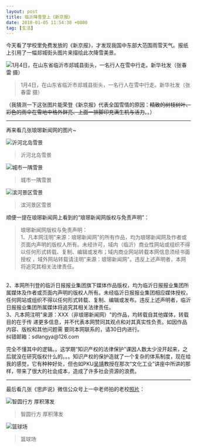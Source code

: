 ```yaml
---
layout: post
title: 临沂降雪登上《新京报》
date: 2018-01-05 11:54:38 +0800
tag: [生活]
---
```


今天看了学校里免费发放的《新京报》，才发现我国中东部大范围雨雪天气。报纸上引用了一幅郯城街头图片来描绘此次降雪美景。

![1月4日，在山东省临沂市郯城县街头，一名行人在雪中行走。新华社发（张春雷 摄）](http://m.xinhuanet.com/photo/2018-01/04/129783029_15150364832701n.jpg)

> 1月4日，在山东省临沂市郯城县街头，一名行人在雪中行走。新华社发（张春雷 摄）

（我猜测一下这张图片能荣登《新京报》代表全国雪情的原因：~~精致的树枝树叶、彩色的雨伞在雪地中格外鲜亮、上面一排脚印充满生机与活力~~。。）

***

再来看几张琅琊新闻网的图片~

![沂河北岛雪景](http://www.langya.cn/lyxw/jrgz/201801/W020180105255708280754.jpg)

> 沂河北岛雪景

![城市一隅雪景](http://www.langya.cn/lyxw/jrgz/201801/W020180105255708289489.jpg)

> 城市一隅雪景

![滨河景区雪景](http://www.langya.cn/lyxw/jrgz/201801/W020180105255708285132.jpg)

> 滨河景区雪景

顺便一提在琅琊新闻网上看到的“琅琊新闻网版权与免责声明”：
> 琅琊新闻网版权与免责声明：<br>
1、凡本网注明"来源：琅琊新闻网"的所有作品，均为琅琊新闻网及作者或页面内声明的版权人所有。未经许可，域内（临沂）商业性网站或组织不得以任何形式转载、复制、编辑或发布；域内商业网站转载本网信息须经书面授权 ，域外网站转载请注明"来源：琅琊新闻网"。违反上述声明者，本网将追究其相关法律责任。
<br>
2、本网所刊登的临沂日报报业集团旗下媒体作品版权，均为临沂日报报业集团所属媒体及作者或页面内声明的版权人所有。未经临沂日报报业集团相应媒体授权，任何网站或组织不得以任何形式转载、复制、编辑或发布。违反上述声明者，临沂日报报业集团所属媒体将追究其相关法律责任。
<br>
3、凡本网注明"来源：XXX（非琅琊新闻网）"的作品，均转载自其他媒体，转载目的在于传 递更多信息，并不代表本网赞同其观点和对其真实性负责。如因作品内容、版权和其他问题需 要同本网联系的，请30日内进行。
<br>
纠错邮箱：sdlangya@126.com

完全不懂其中的逻辑。。这学期“知识产权的法律保护”课因人数太少没开起来，之后就没在研究版权什么的。。。知识产权的保护造就了一个复杂的体系制度，现在给我的感觉，它有种种好处，但也如PKU[吴靖](http://sjc.pku.edu.cn/TeacherBrowse.aspx?id=36)教授在那次“文化工业”讲座中所讲的那样，带来了很大的社会成本，造成了许多社会资源的浪费。

***

最后看几张《思庐说》微信公众号上一中老师拍的老校[照片](https://mp.weixin.qq.com/s/490lZStDFwk9m2LQV8MxqA)：

![智圆行方 厚积薄发]( https://storage-1252790271.cos.ap-beijing.myqcloud.com/640.jpg)

> 智圆行方 厚积薄发

![篮球场](https://storage-1252790271.cos.ap-beijing.myqcloud.com/6402.jpg)

> 篮球场